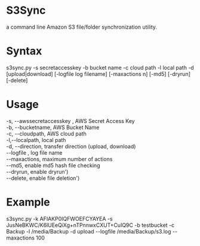 S3Sync
======
a command line Amazon S3 file/folder synchronization utility.

Syntax
======
s3sync.py -s secretaccesskey -b bucket name -c cloud path -l local path -d [upload|download] [-logfile log filename] [-maxactions n] [-md5] [-dryrun] [-delete]

Usage
=====
-s, --awssecretaccesskey , AWS Secret Access Key  
-b, --bucketname, AWS Bucket Name  
-c, --cloudpath, AWS cloud path  
-l,--localpath, local path  
-d, --direction, transfer direction (upload, download)  
--logfile , log file name  
--maxactions, maximum number of actions  
--md5, enable md5 hash file checking  
--dryrun, enable dryrun')  
--delete, enable file deletion')  

Example
=======
s3sync.py -k AFIAKP0IQFWOEFCYAYEA -s JusNeBKWC/K6lUEeQiXg+nTPnnwxCXUT+CuIQ9C -b testbucket -c Backup -l /media/Backup -d upload --logfile /media/Backup/s3.log --maxactions 100
